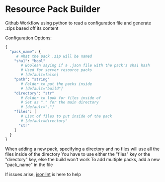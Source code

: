 # Resource Pack Builder

Github Workflow using python to read a configuration file and generate .zips based off its content

Configuration Options:
```py
{
  "pack_name": {
     # What the pack .zip will be named
    "sha1": "bool"
       # Boolean saying if a .json file with the pack's sha1 hash
       # Used for server resource packs
       # [default=false]
    "path": "string"
       # Folder to put the packs inside
       # [default="build"]
    "directory": "str"
       # Folder to look for files inside of
       # Set as "." for the main directory
       # [default="."]
    "files": [
       # List of files to put inside of the pack
       # [default=directory"
      "str"
    ]
  }
}
```

When adding a new pack, specifying a directory and no files will use all the files inside of the directory
You have to use either the "files" key or the "directory" key, else the build won't work
To add multiple packs, add a new "pack_name" in the file

If issues arise, [jsonlint](https://jsonlint.com/) is here to help
